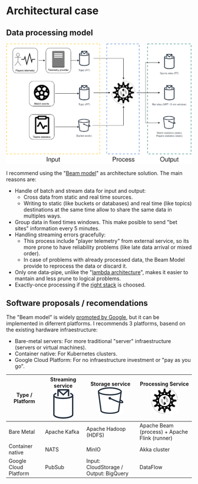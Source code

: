 # Architectural case

## Data processing model

![logic diagram](img/logic-diagram.png)

I recommend using the "[Beam model](https://www.oreilly.com/radar/the-world-beyond-batch-streaming-101/)" as architecture solution. The main reasons are:

- Handle of batch and stream data for input and output: 
  - Cross data from static and real time sources.
  - Writing to static (like buckets or databases) and real time (like topics) destinations at the same time allow to share the same data in multiples ways.
- Group data in fixed times windows. This make posible to send "bet sites" information every 5 minutes.
- Handling streaming errors gracefully:
  - This process include "player telemetry" from external service, so its more prone to have reliability problems (like late data arrival or mixed order).
  - In case of problems with already processed data, the Beam Model provide to reprocess the data or discard it.
- Only one data-pipe, unlike the "[lambda architecture](https://en.wikipedia.org/wiki/Lambda_architecture)", makes it easier to mantain and less prune to logical problems.
- Exactly-once processing if the [right stack](https://cloud.google.com/blog/products/data-analytics/after-lambda-exactly-once-processing-in-google-cloud-dataflow-part-1) is choosed.

## Software proposals / recomendations

The "Beam model" is widely [promoted by Google](https://cloud.google.com/blog/products/gcp/why-apache-beam-a-google-perspective), but it can be implemented in diferrent platforms.
I recommends 3 platforms, basend on the existing hardware infraestructure:

- Bare-metal servers: For more traditional "server" infraestructure (servers or virtual machines).
- Container native: For Kubernetes clusters.
- Google Cloud Platform: For no infraestructure investment or "pay as you go".

| Type / Platform | Streaming service ![Icon Streaming](img/icon-streaming.png) | Storage service ![Icon Storage](img/icon-storage.png) | Processing Service ![Icon Processing](img/icon-processing.png) |
|---|---|---|---|
| Bare Metal | Apache Kafka | Apache Hadoop (HDFS) | Apache Beam (process) + Apache Flink (runner) |
| Container native | NATS | MinIO | Akka cluster |
| Google Cloud Platform | PubSub | Input: CloudStorage / Output: BigQuery | DataFlow |
